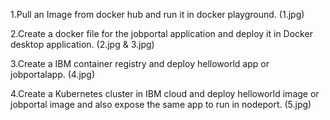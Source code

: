 1.Pull an Image from docker hub and run it in docker playground. (1.jpg)

2.Create a docker file for the jobportal application and deploy it in Docker desktop application. (2.jpg & 3.jpg)

3.Create a IBM container registry and deploy helloworld app or jobportalapp. (4.jpg)

4.Create a Kubernetes cluster in IBM cloud and deploy helloworld image or jobportal image and also expose the same app to run in nodeport. (5.jpg)


